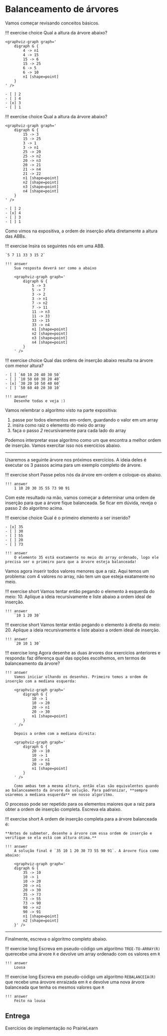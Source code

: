 
<script src=https://unpkg.com/graphviz-webcomponent@2.0.0/dist/graph-bundled.min.js></script>

# Balanceamento de árvores

<ah-external-content src="slides.html" />

Vamos começar revisando conceitos básicos.

!!! exercise choice
    Qual a altura da árvore abaixo?

    <graphviz-graph graph='
        digraph G {
            4 -> n1
            4 -> 15
            15 -> 6
            15 -> 25
            6 -> 5
            6 -> 10
            n1 [shape=point]
        }
    ' />

    - [ ] 2
    - [ ] 4
    - [x] 3
    - [ ] 1

!!! exercise choice
    Qual a altura da árvore abaixo?

    <graphviz-graph graph='
        digraph G {
            15 -> 3
            15 -> 25
            3 -> 1
            3 -> n1
            25 -> 20
            25 -> n2
            20 -> n3
            20 -> 21
            21 -> n4
            21 -> 22
            n1 [shape=point]
            n2 [shape=point]
            n3 [shape=point]
            n4 [shape=point]
        }
    ' />

    - [ ] 2
    - [x] 4
    - [ ] 3
    - [ ] 1


Como vimos na expositiva, a ordem de inserção afeta diretamente a altura das ABBs. 

!!! exercise 
    Insira os seguintes nós em uma ABB. 

    `5 7 11 33 3 15 2`

    !!! answer
        Sua resposta deverá ser como a abaixo

        <graphviz-graph graph='
            digraph G {
                5 -> 3
                5 -> 7
                3 -> 2
                3 -> n1
                7 -> n2
                7 -> 11
                11 -> n3
                11 -> 33
                33 -> 15
                33 -> n4
                n1 [shape=point] 
                n2 [shape=point] 
                n3 [shape=point] 
                n4 [shape=point] 
            }
        ' />


!!! exercise choice
    Qual das ordens de inserção abaixo resulta na árvore com menor altura?

    - [ ] `60 10 20 40 30 50`
    - [ ] `10 50 60 30 20 40`
    - [x] `30 20 10 50 40 60`
    - [ ] `50 60 40 20 30 10`

    !!! answer
        Desenhe todas e veja :)

Vamos relembrar o algoritmo visto na parte expositiva:

1. passe por todos elementos em-ordem, guardando o valor em um array
2. insira como raiz o elemento do meio do array
3. faça o passo *2* recursivamente para cada lado do array

Podemos interpretar esse algoritmo como um que encontra a melhor ordem de inserção. Vamos exercitar isso nos exercícios abaixo.

----------

Usaremos a seguinte árvore nos próximos exercícios. A ideia deles é executar os 3 passos acima para um exemplo completo de árvore.

<graphviz-graph graph='
digraph G {
73 -> 1
73 -> 91
1 -> n1
1 -> 10
10 -> n2
10 -> 30
30 -> 20
30 -> 35
35 -> n4
35 -> 55
91 -> 90
91 -> n5
n1 [shape=point]
n2 [shape=point]
n4 [shape=point]
n5 [shape=point]
}' />

!!! exercise short
    Passe pelos nós da árvore em-ordem e coloque-os abaixo.

    !!! answer
        1 10 20 30 35 55 73 90 91

Com este resultado na mão, vamos começar a determinar uma ordem de inserção para que a árvore fique balanceada. Se ficar em dúvida, reveja o passo 2 do algoritmo acima. 

!!! exercise choice
    Qual é o primeiro elemento a ser inserido?

    - [x] 35
    - [ ] 30
    - [ ] 55
    - [ ] 20
    - [ ] 73

    !!! answer
        O elemento 35 está exatamente no meio do array ordenado, logo ele precisa ser o primeiro para que a árvore esteja balanceada!

Vamos agora inserir todos valores menores que a raiz. Aqui temos um problema: com 4 valores no array, não tem um que esteja exatamente no meio. 

!!! exercise short
    Vamos tentar então pegando o elemento à esquerda do meio: 10. Aplique a ideia recursivamente e liste abaixo a ordem ideal de inserção.

    !!! answer
        `10 1 20 30` 

!!! exercise short
    Vamos tentar então pegando o elemento à direita do meio: 20. Aplique a ideia recursivamente e liste abaixo a ordem ideal de inserção.

    !!! answer
        `20 10 1 30`

!!! exercise long
    Agora desenhe as duas árvores dox exercícios anteriores e responda: faz diferença qual das opções escolhemos, em termos de balanceamento da árvore?

    !!! answer
        Vamos iniciar olhando os desenhos. Primeiro temos a ordem de inserção com a mediana esquerda:
        
        <graphviz-graph graph=' 
            digraph G {
                10 -> 1
                10 -> 20
                20 -> n1
                20 -> 30
                n1 [shape=point]
            }
        ' />

        Depois a ordem com a mediana direita:

        <graphviz-graph graph=' 
            digraph G {
                20 -> 10
                10 -> 1
                10 -> n1
                20 -> 30
                n1 [shape=point]
            }
        ' />

        Como ambas tem a mesma altura, então elas são equivalentes quando ao balanceamento da árvore da solução. Para padronizar, **sempre usaremos a mediana esquerda** em nosso algoritmo.



O processo pode ser repetido para os elementos maiores que a raiz para obter a ordem de inserção completa. Escreva ela abaixo.

!!! exercise short
    A ordem de inserção completa para a árvore balanceada é:

    **Antes de submeter, desenhe a árvore com essa ordem de inserção e verifique se ela está com altura ótima.**

    !!! answer
        A solução final é `35 10 1 20 30 73 55 90 91`. A árovre fica como abaixo:

        <graphviz-graph graph='
        digraph G {
            35 -> 10
            10 -> 1
            10 -> 20
            20 -> n1
            20 -> 30
            35 -> 73
            73 -> 55
            73 -> 90
            90 -> n2
            90 -> 91
            n1 [shape=point]
            n2 [shape=point]
        }' />
        

-----------

Finalmente, escreva o algoritmo completo abaixo.

!!! exercise long
    Escreva em pseudo-código um algoritmo `TREE-TO-ARRAY(R)` querecebe uma árvore `R` e devolve um array ordenado com os valores em `R`

    !!! answer
        Lousa

!!! exercise long
    Escreva em pseudo-código um algoritmo `REBALANCEIA(R)` que recebe uma árovore enraizada em `R` e devolve uma nova árvore balanceada que tenha os mesmos valores que `R`
    
    !!! answer
        Feito na lousa

## Entrega

Exercícios de implementação no PrairieLearn

